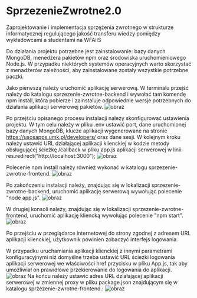# SprzezenieZwrotne2.0

Zaprojektowanie i implementacja sprzężenia  zwrotnego w
strukturze informatycznej regulującego jakość transferu  wiedzy pomiędzy
wykładowcami a studentami na WFAiIS



Do działania projektu potrzebne jest zainstalowanie: bazy danych MongoDB, menedżera pakietów npm oraz środowiska uruchomieniowego Node.js. W przypadku niektórych systemów operacyjnych warto skorzystać z menadżerów zależności, aby zainstalowane zostały wszystkie potrzebne paczki.

Jako pierwszą należy uruchomić aplikację serwerową. W terminalu przejść należy do katalogu sprzezenie-zwrotne-backend i wywołać tam komendę npm install, która pobierze i zainstaluje odpowiednie wersje potrzebnych do działania aplikacji serwerowej pakietów.
![obraz](https://user-images.githubusercontent.com/56534169/114488180-35726a80-9c11-11eb-8596-ec380ad62dd0.png)


Po przejściu opisanego procesu instalacji należy skonfigurować ustawienia projektu. W tym celu należy w pliku .env ustawić port, dane uruchomionej bazy danych MongoDB, klucze aplikacji wygenerowane na stronie https://usosapps.umk.pl/developers/ oraz dane sesji. W kolejnym kroku należy ustawić URL działającej aplikacji klienckiej w kodzie metody obsługującej ścieżkę /callback w pliku app.js aplikacji serwerowej w linii: res.redirect("http://localhost:3000");
![obraz](https://user-images.githubusercontent.com/56534169/114488468-b7fb2a00-9c11-11eb-98ae-681b204a2b45.png)



Polecenie npm install należy również wykonać w katalogu sprzezenie-zwrotne-frontend.
![obraz](https://user-images.githubusercontent.com/56534169/114488541-d4976200-9c11-11eb-9fee-df45a25afeb3.png)

Po zakończeniu instalacji należy, znajdując się w lokalizacji sprzezenie-zwrotne-backend, uruchomić aplikację serwerową wywołując polecenie "node app.js".
![obraz](https://user-images.githubusercontent.com/56534169/114488769-3b1c8000-9c12-11eb-846f-a06f9f1d1935.png)


W drugiej konsoli należy, znajdując się w lokalizacji sprzezenie-zwrotne-frontend, uruchomić aplikację kliencką wywołując polecenie "npm start".
![obraz](https://user-images.githubusercontent.com/56534169/114488776-3ce64380-9c12-11eb-9360-5eceb6d94360.png)

Po przejściu w przeglądarce internetowej do strony zgodnej z adresem URL aplikacji klienckiej, użytkownik powinien zobaczyć interfejs logowania.

W przypadku uruchamiania aplikacji klienckiej z innymi parametrami konfiguracyjnymi niż domyślne trzeba ustawić URL ścieżki logowania aplikacji serwerowej we właściwości href przycisku w pliku App.js, tak aby umożliwiał on prawidłowe przekierowanie do logowania do aplikacji.
![obraz](https://user-images.githubusercontent.com/56534169/114488851-61422000-9c12-11eb-85de-b57acbe0cb05.png)
Na końcu należy ustawić adres URL działającej aplikacji serwerowej w zmiennej proxy w pliku package.json znajdującym się w katalogu sprzezenie-zwrotne-frontend.:
![obraz](https://user-images.githubusercontent.com/56534169/114488892-761eb380-9c12-11eb-893e-79d29b6e0f25.png)

